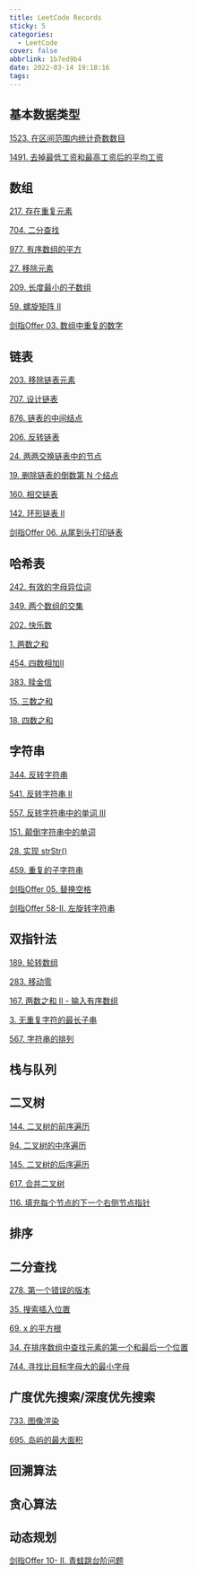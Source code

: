 ```yaml
---
title: LeetCode Records
sticky: 5
categories:
  - LeetCode
cover: false
abbrlink: 1b7ed9b4
date: 2022-03-14 19:18:16
tags:
---
```


[^_^]: 
    链接的基本构成：https://jiankychen.github.io/posts/文章的abbrlink


## 基本数据类型

[1523. 在区间范围内统计奇数数目](https://jiankychen.github.io/posts/933a3849)

[1491. 去掉最低工资和最高工资后的平均工资](https://jiankychen.github.io/posts/b3858f6e)


[^_^]: 
    算法： 动态规划、回溯算法、查找算法、搜索算法、贪心算法、分治算 法、位运算、双指针、排序、模拟、数学、……
    数据结构： 数组、栈、队列、字符串、链表、树、图、堆、哈希表、……



## 数组

[217. 存在重复元素](https://jiankychen.github.io/posts/2b0a159a)


[704. 二分查找](https://jiankychen.github.io/posts/4a298fcf)

[977. 有序数组的平方](https://jiankychen.github.io/posts/6864a963)

[27. 移除元素](https://jiankychen.github.io/posts/c425967e)

[209. 长度最小的子数组](https://jiankychen.github.io/posts/cfd138c6)

[59. 螺旋矩阵 II](https://jiankychen.github.io/posts/6b429da4)

[剑指Offer 03. 数组中重复的数字](https://jiankychen.github.io/posts/b5e5ca5b)


## 链表

[203. 移除链表元素](https://jiankychen.github.io/posts/c5f901bc)

[707. 设计链表](https://jiankychen.github.io/posts/f8927f54)

[876. 链表的中间结点](https://jiankychen.github.io/posts/ccf16d67)

[206. 反转链表](https://jiankychen.github.io/posts/7c5d77fa)

[24. 两两交换链表中的节点](https://jiankychen.github.io/posts/f84c47a9)

[19. 删除链表的倒数第 N 个结点](https://jiankychen.github.io/posts/bcf47f8f)

[160. 相交链表](https://jiankychen.github.io/posts/fd7c45a8)

[142. 环形链表 II](https://jiankychen.github.io/posts/fe4aea2)

[剑指Offer 06. 从尾到头打印链表](https://jiankychen.github.io/posts/3e7ca0d2)



## 哈希表

[242. 有效的字母异位词](https://jiankychen.github.io/posts/30250b0)

[349. 两个数组的交集](https://jiankychen.github.io/posts/c10e195a)

[202. 快乐数](https://jiankychen.github.io/posts/76ed881c)

[1. 两数之和](https://jiankychen.github.io/posts/3da9e18f)

[454. 四数相加II](https://jiankychen.github.io/posts/40552b28)

[383. 赎金信](https://jiankychen.github.io/posts/579713f1)

[15. 三数之和](https://jiankychen.github.io/posts/1b6e2437)

[18. 四数之和](https://jiankychen.github.io/posts/bb4f52a2)


## 字符串

[344. 反转字符串](https://jiankychen.github.io/posts/d9baf118)

[541. 反转字符串 II](https://jiankychen.github.io/posts/bd781faa)

[557. 反转字符串中的单词 III](https://jiankychen.github.io/posts/e1635286)

[151. 颠倒字符串中的单词](https://jiankychen.github.io/posts/2b58e836)

[28. 实现 strStr()](https://jiankychen.github.io/posts/8f083358)

[459. 重复的子字符串](https://jiankychen.github.io/posts/e28abd31)

[剑指Offer 05. 替换空格](https://jiankychen.github.io/posts/fff72920)

[剑指Offer 58-II. 左旋转字符串](https://jiankychen.github.io/posts/5c5f7907)



## 双指针法

[^_^]: 被注释掉了

    [27. 移除元素](https://jiankychen.github.io/posts/c425967e)

    [344. 反转字符串](https://jiankychen.github.io/posts/d9baf118)

    [剑指Offer 05. 替换空格](https://jiankychen.github.io/posts/fff72920)

    [151. 颠倒字符串中的单词](https://jiankychen.github.io/posts/2b58e836)

    [206. 反转链表](https://jiankychen.github.io/posts/7c5d77fa)

    [19. 删除链表的倒数第 N 个结点](https://jiankychen.github.io/posts/bcf47f8f)

[189. 轮转数组](https://jiankychen.github.io/posts/55ffda0f)

[283. 移动零](https://jiankychen.github.io/posts/35c387f3)

[167. 两数之和 II - 输入有序数组](https://jiankychen.github.io/posts/81250b8a)

[3. 无重复字符的最长子串](https://jiankychen.github.io/posts/3deb1e70)

[567. 字符串的排列](https://jiankychen.github.io/posts/9f11d9b)



## 栈与队列




## 二叉树

[144. 二叉树的前序遍历](https://jiankychen.github.io/posts/e85d694a)

[94. 二叉树的中序遍历](https://jiankychen.github.io/posts/e85d694a)

[145. 二叉树的后序遍历](https://jiankychen.github.io/posts/e85d694a)

[617. 合并二叉树](https://jiankychen.github.io/posts/113bbac)

[116. 填充每个节点的下一个右侧节点指针](https://jiankychen.github.io/posts/33b5a27e)



## 排序


## 二分查找

[278. 第一个错误的版本](https://jiankychen.github.io/posts/4cc2938)

[35. 搜索插入位置](https://jiankychen.github.io/posts/d91b6109)

[69. x 的平方根](https://jiankychen.github.io/posts/379f5d4c)

[34. 在排序数组中查找元素的第一个和最后一个位置](https://jiankychen.github.io/posts/a56851c5)

[744. 寻找比目标字母大的最小字母](https://jiankychen.github.io/posts/7e8f6f39)


## 广度优先搜索/深度优先搜索

[733. 图像渲染](https://jiankychen.github.io/posts/67cb564f)

[695. 岛屿的最大面积](https://jiankychen.github.io/posts/edd44cd5)


## 回溯算法




## 贪心算法



## 动态规划

[剑指Offer 10- II. 青蛙跳台阶问题](https://jiankychen.github.io/posts/a80d0031)



